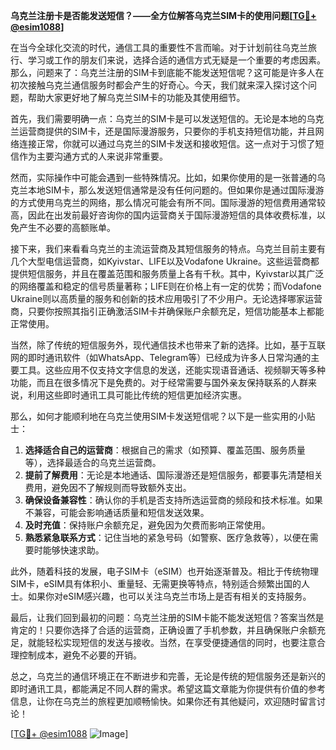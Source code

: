 **乌克兰注册卡是否能发送短信？——全方位解答乌克兰SIM卡的使用问题[[TG💪+ @esim1088](https://t.me/s/esim1088)]**

在当今全球化交流的时代，通信工具的重要性不言而喻。对于计划前往乌克兰旅行、学习或工作的朋友们来说，选择合适的通信方式无疑是一个重要的考虑因素。那么，问题来了：乌克兰注册的SIM卡到底能不能发送短信呢？这可能是许多人在初次接触乌克兰通信服务时都会产生的好奇心。今天，我们就来深入探讨这个问题，帮助大家更好地了解乌克兰SIM卡的功能及其使用细节。

首先，我们需要明确一点：乌克兰的SIM卡是可以发送短信的。无论是本地的乌克兰运营商提供的SIM卡，还是国际漫游服务，只要你的手机支持短信功能，并且网络连接正常，你就可以通过乌克兰的SIM卡发送和接收短信。这一点对于习惯了短信作为主要沟通方式的人来说非常重要。

然而，实际操作中可能会遇到一些特殊情况。比如，如果你使用的是一张普通的乌克兰本地SIM卡，那么发送短信通常是没有任何问题的。但如果你是通过国际漫游的方式使用乌克兰的网络，那么情况可能会有所不同。国际漫游的短信费用通常较高，因此在出发前最好咨询你的国内运营商关于国际漫游短信的具体收费标准，以免产生不必要的高额账单。

接下来，我们来看看乌克兰的主流运营商及其短信服务的特点。乌克兰目前主要有几个大型电信运营商，如Kyivstar、LIFE以及Vodafone Ukraine。这些运营商都提供短信服务，并且在覆盖范围和服务质量上各有千秋。其中，Kyivstar以其广泛的网络覆盖和稳定的信号质量著称；LIFE则在价格上有一定的优势；而Vodafone Ukraine则以高质量的服务和创新的技术应用吸引了不少用户。无论选择哪家运营商，只要你按照其指引正确激活SIM卡并确保账户余额充足，短信功能基本上都能正常使用。

当然，除了传统的短信服务外，现代通信技术也带来了新的选择。比如，基于互联网的即时通讯软件（如WhatsApp、Telegram等）已经成为许多人日常沟通的主要工具。这些应用不仅支持文字信息的发送，还能实现语音通话、视频聊天等多种功能，而且在很多情况下是免费的。对于经常需要与国外亲友保持联系的人群来说，利用这些即时通讯工具可能比传统的短信更加经济实惠。

那么，如何才能顺利地在乌克兰使用SIM卡发送短信呢？以下是一些实用的小贴士：

1. **选择适合自己的运营商**：根据自己的需求（如预算、覆盖范围、服务质量等），选择最适合的乌克兰运营商。
2. **提前了解费用**：无论是本地通话、国际漫游还是短信服务，都要事先清楚相关费用，避免因不了解规则而导致额外支出。
3. **确保设备兼容性**：确认你的手机是否支持所选运营商的频段和技术标准。如果不兼容，可能会影响通话质量和短信发送效果。
4. **及时充值**：保持账户余额充足，避免因为欠费而影响正常使用。
5. **熟悉紧急联系方式**：记住当地的紧急号码（如警察、医疗急救等），以便在需要时能够快速求助。

此外，随着科技的发展，电子SIM卡（eSIM）也开始逐渐普及。相比于传统物理SIM卡，eSIM具有体积小、重量轻、无需更换等特点，特别适合频繁出国的人士。如果你对eSIM感兴趣，也可以关注乌克兰市场上是否有相关的支持服务。

最后，让我们回到最初的问题：乌克兰注册的SIM卡能不能发送短信？答案当然是肯定的！只要你选择了合适的运营商，正确设置了手机参数，并且确保账户余额充足，就能轻松实现短信的发送与接收。当然，在享受便捷通信的同时，也要注意合理控制成本，避免不必要的开销。

总之，乌克兰的通信环境正在不断进步和完善，无论是传统的短信服务还是新兴的即时通讯工具，都能满足不同人群的需求。希望这篇文章能为你提供有价值的参考信息，让你在乌克兰的旅程更加顺畅愉快。如果你还有其他疑问，欢迎随时留言讨论！

[[TG💪+ @esim1088](https://t.me/s/esim1088) ![Image](https://i.postimg.cc/4NQfJmqS/Snipaste-2025-05-13-00-14-12.png)]
